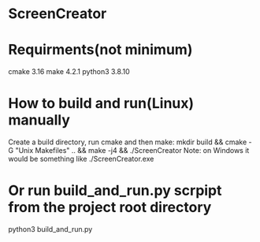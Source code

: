 # ScreenCreator

# Requirments(not minimum)
cmake 3.16
make 4.2.1
python3 3.8.10

# How to build and run(Linux) manually
Create a build directory, run cmake and then make:
mkdir build && cmake -G "Unix Makefiles" .. && make -j4 && ./ScreenCreator
Note: on Windows it would be something like                ./ScreenCreator.exe

# Or run build_and_run.py scrpipt from the project root directory
python3 build_and_run.py
